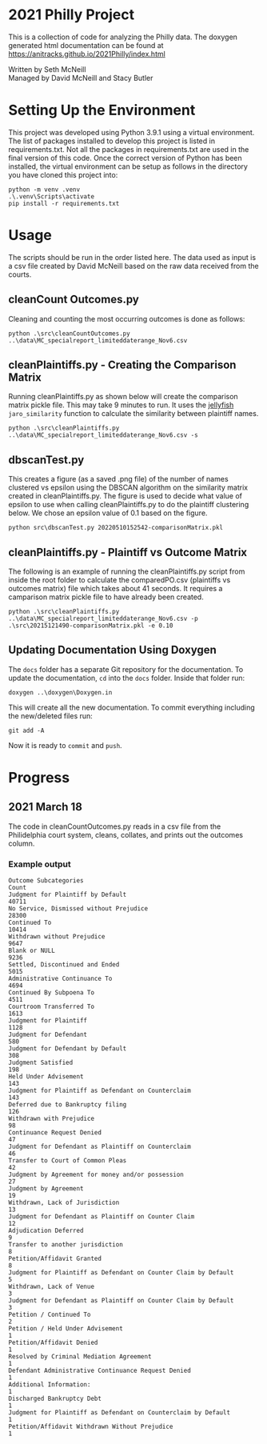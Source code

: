
# 2021 Philly Project
This is a collection of code for analyzing the Philly data. The doxygen 
generated html documentation can be found at 
https://anitracks.github.io/2021Philly/index.html

Written by Seth McNeill  
Managed by David McNeill and Stacy Butler

# Setting Up the Environment
This project was developed using Python 3.9.1 using a virtual environment. The list of
packages installed to develop this project is listed in requirements.txt. Not all the 
packages in requirements.txt are used in the final version of this code. Once the 
correct version of Python has been installed, the virtual environment can be setup as
follows in the directory you have cloned this project into:
```
python -m venv .venv
.\.venv\Scripts\activate
pip install -r requirements.txt
```

# Usage
The scripts should be run in the order listed here. The data used as input is a 
csv file created by David McNeill based on the raw data received from the courts.

## cleanCount Outcomes.py
Cleaning and counting the most occurring outcomes is done as follows:
```
python .\src\cleanCountOutcomes.py ..\data\MC_specialreport_limiteddaterange_Nov6.csv
```

## cleanPlaintiffs.py - Creating the Comparison Matrix 
Running cleanPlaintiffs.py as shown below will create the comparison matrix pickle
file. This may take 9 minutes to run. It uses the 
[jellyfish](https://github.com/jamesturk/jellyfish) `jaro_similarity` function
to calculate the similarity between plaintiff names.
```
python .\src\cleanPlaintiffs.py ..\data\MC_specialreport_limiteddaterange_Nov6.csv -s
```

## dbscanTest.py
This creates a figure (as a saved .png file) of the number of names clustered vs 
epsilon using the DBSCAN algorithm on the similarity matrix created in cleanPlaintiffs.py.
The figure is used to decide what value of epsilon to use when calling cleanPlaintiffs.py
to do the plaintiff clustering below. We chose an epsilon value of 0.1 based on the figure.
```
python src\dbscanTest.py 20220510152542-comparisonMatrix.pkl
```

## cleanPlaintiffs.py - Plaintiff vs Outcome Matrix
The following is an example of running the cleanPlaintiffs.py script from inside the 
root folder to calculate the comparedPO.csv (plaintiffs vs outcomes matrix) file 
which takes about 41 seconds. It requires a camparison matrix pickle file to have 
already been created.
```
python .\src\cleanPlaintiffs.py ..\data\MC_specialreport_limiteddaterange_Nov6.csv -p .\src\20215121490-comparisonMatrix.pkl -e 0.10
```

## Updating Documentation Using Doxygen
The `docs` folder has a separate Git repository for the documentation. To update the 
documentation, `cd` into the `docs` folder. Inside that folder run:
```
doxygen ..\doxygen\Doxygen.in
```
This will create all the new documentation. To commit everything including the 
new/deleted files run:
```
git add -A
```
Now it is ready to `commit` and `push`.

# Progress
## 2021 March 18 
The code in cleanCountOutcomes.py reads in a csv file
from the Philidelphia court system, cleans, collates, and prints
out the outcomes column.

### Example output
```
Outcome Subcategories                                              Count
Judgment for Plaintiff by Default                                  40711
No Service, Dismissed without Prejudice                            28300
Continued To                                                       10414
Withdrawn without Prejudice                                         9647
Blank or NULL                                                       9236
Settled, Discontinued and Ended                                     5015
Administrative Continuance To                                       4694
Continued By Subpoena To                                            4511
Courtroom Transferred To                                            1613
Judgment for Plaintiff                                              1128
Judgment for Defendant                                               580
Judgment for Defendant by Default                                    308
Judgment Satisfied                                                   198
Held Under Advisement                                                143
Judgment for Plaintiff as Defendant on Counterclaim                  143
Deferred due to Bankruptcy filing                                    126
Withdrawn with Prejudice                                              98
Continuance Request Denied                                            47
Judgment for Defendant as Plaintiff on Counterclaim                   46
Transfer to Court of Common Pleas                                     42
Judgment by Agreement for money and/or possession                     27
Judgment by Agreement                                                 19
Withdrawn, Lack of Jurisdiction                                       13
Judgment for Defendant as Plaintiff on Counter Claim                  12
Adjudication Deferred                                                  9
Transfer to another jurisdiction                                       8
Petition/Affidavit Granted                                             8
Judgment for Plaintiff as Defendant on Counter Claim by Default        5
Withdrawn, Lack of Venue                                               3
Judgment for Defendant as Plaintiff on Counter Claim by Default        3
Petition / Continued To                                                2
Petition / Held Under Advisement                                       1
Petition/Affidavit Denied                                              1
Resolved by Criminal Mediation Agreement                               1
Defendant Administrative Continuance Request Denied                    1
Additional Information:                                                1
Discharged Bankruptcy Debt                                             1
Judgment for Plaintiff as Defendant on Counterclaim by Default         1
Petition/Affidavit Withdrawn Without Prejudice                         1
```
